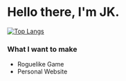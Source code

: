 # Hello there, I'm JK.

[![Top Langs](github-readme-stats-delta-two-84.vercel.app/api/top-langs/?username=JKum1024&layout=donut&title_color=7dff00&bg_color=050303&text_color=7dff00&custom_title=@JKum1024-langs&langs_count=20)](https://github.com/JKum1024/JKum1024)

<!-- &hide=vim%20script,makefile -->

### What I want to make
* Roguelike Game
* Personal Website
